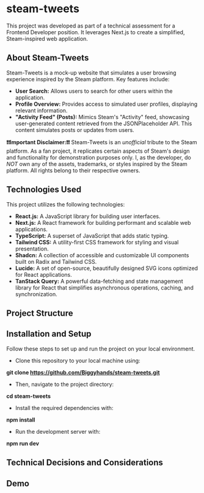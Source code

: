 # steam-tweets

This project was developed as part of a technical assessment for a Frontend Developer position. It leverages Next.js to create a simplified, Steam-inspired web application.

## About Steam-Tweets

Steam-Tweets is a mock-up website that simulates a user browsing experience inspired by the Steam platform. Key features include:

- **User Search:** Allows users to search for other users within the application.
- **Profile Overview:** Provides access to simulated user profiles, displaying relevant information.
- **"Activity Feed" (Posts):** Mimics Steam's "Activity" feed, showcasing user-generated content retrieved from the JSONPlaceholder API. This content simulates posts or updates from users.

**❗❗Important Disclaimer:❗❗** Steam-Tweets is an _unofficial_ tribute to the Steam platform. As a fan project, it replicates certain aspects of Steam's design and functionality for demonstration purposes only. I, as the developer, do _NOT_ own any of the assets, trademarks, or styles inspired by the Steam platform. All rights belong to their respective owners.

## Technologies Used

This project utilizes the following technologies:

- **React.js:** A JavaScript library for building user interfaces.
- **Next.js:** A React framework for building performant and scalable web applications.
- **TypeScript:** A superset of JavaScript that adds static typing.
- **Tailwind CSS:** A utility-first CSS framework for styling and visual presentation.
- **Shadcn:** A collection of accessible and customizable UI components built on Radix and Tailwind CSS.
- **Lucide:** A set of open-source, beautifully designed SVG icons optimized for React applications.
- **TanStack Query:** A powerful data-fetching and state management library for React that simplifies asynchronous operations, caching, and synchronization.

## Project Structure

## Installation and Setup

Follow these steps to set up and run the project on your local environment.

- Clone this repository to your local machine using:

**git clone https://github.com/Biggyhands/steam-tweets.git**

- Then, navigate to the project directory:

**cd steam-tweets**

- Install the required dependencies with:

**npm install**

- Run the development server with:

**npm run dev**

## Technical Decisions and Considerations

## Demo
